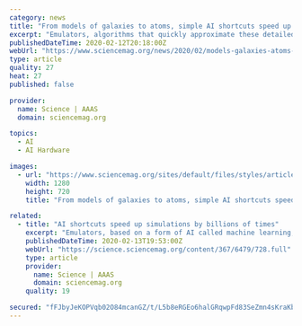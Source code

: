 ```yaml
---
category: news
title: "From models of galaxies to atoms, simple AI shortcuts speed up simulations by billions of times"
excerpt: "Emulators, algorithms that quickly approximate these detailed simulations, offer a shortcut. Now, work posted online shows how artificial intelligence (AI) can easily produce accurate emulators that can accelerate simulations across all of science by billions of times. “This is a big deal,” says Donald Lucas, who runs climate simulations at ..."
publishedDateTime: 2020-02-12T20:18:00Z
webUrl: "https://www.sciencemag.org/news/2020/02/models-galaxies-atoms-simple-ai-shortcuts-speed-simulations-billions-times"
type: article
quality: 27
heat: 27
published: false

provider:
  name: Science | AAAS
  domain: sciencemag.org

topics:
  - AI
  - AI Hardware

images:
  - url: "https://www.sciencemag.org/sites/default/files/styles/article_main_large/public/ca_0214NID_NASA_Aerosol_Model_online.jpg?itok=5lj-sjva"
    width: 1280
    height: 720
    title: "From models of galaxies to atoms, simple AI shortcuts speed up simulations by billions of times"

related:
  - title: "AI shortcuts speed up simulations by billions of times"
    excerpt: "Emulators, based on a form of AI called machine learning, skip the laborious reproduction of nature ... When they were turbocharged with specialized graphical processing chips, they were between about 100,000 and 2 billion times faster than their simulations. That speedup isn't unusual for an emulator, but these were highly accurate: In ..."
    publishedDateTime: 2020-02-13T19:53:00Z
    webUrl: "https://science.sciencemag.org/content/367/6479/728.full"
    type: article
    provider:
      name: Science | AAAS
      domain: sciencemag.org
    quality: 19

secured: "fFJbyJeKOPVqb02O84mcanGZ/t/L5b8eRGEo6halGRqwpFd83SeZmn4sKraKbf1kb6Tg/cjOCGU4vlpIjpX4iw608Fqunu0QPThQ4zrces6hwSZqAm8Siquq8ac4HxyUkVZ8EweIYfFnvD7m+bWcg0FUwBLe6nJjErdDtprrYfsHR+SRcypzkWU0TPhr+2vD1Qs1yBDDK/GDm/dY+5aQcGaWMNOMPyhBeR3OUlEuB/jdYu9K+mWXPbd0u94QER2Lg1MRp6gJtRoVXHB75PAib9h6r1dfiZiZIMxbdS3mIwW5w+gmQ4Mv+xy3DqjXyaydGErEAaakMkVFTFhxMOGe/XFNwiEDCQDK39qJIv+zb68/MMflu1ob2aW4aI/vZ8VJ/MHUjiH1s2wA9KHCKf/JjQc6LTnqEUQ8lFIbNhINkap+bFUyOj/SIUXUIK1LZfpKQC+9DXrFNLJGNcZFVRXnbA6ua5DynO0YQlH3rMYA124=;6ZpS2KBxdoWuGD9wblGzlA=="
---
```


